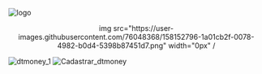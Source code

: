 ![logo](https://user-images.githubusercontent.com/76048368/158150693-f6f36fa6-398b-47c1-81f6-48ffe9b5848c.svg)

<div align="center">
img src="https://user-images.githubusercontent.com/76048368/158152796-1a01cb2f-0078-4982-b0d4-5398b87451d7.png" width="0px" /
</div>

![dtmoney_1](https://user-images.githubusercontent.com/76048368/158152796-1a01cb2f-0078-4982-b0d4-5398b87451d7.png)
![Cadastrar_dtmoney](https://user-images.githubusercontent.com/76048368/158152845-e39936d2-3998-48e8-83ce-c177af7bc481.png)

